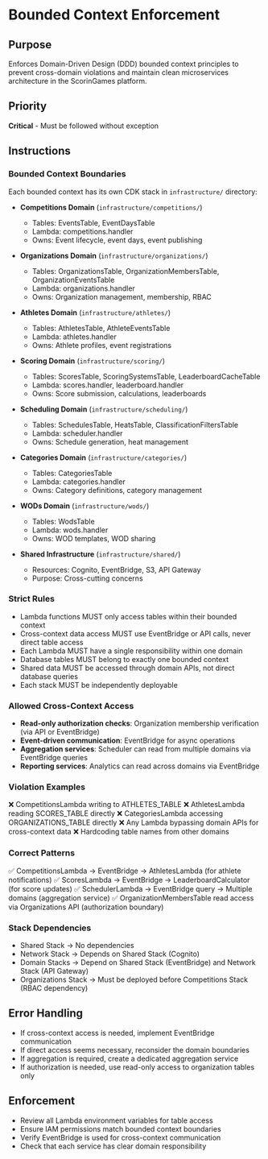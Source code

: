 # Bounded Context Enforcement

## Purpose
Enforces Domain-Driven Design (DDD) bounded context principles to prevent cross-domain violations and maintain clean microservices architecture in the ScorinGames platform.

## Priority
**Critical** - Must be followed without exception

## Instructions

### Bounded Context Boundaries

Each bounded context has its own CDK stack in `infrastructure/` directory:

- **Competitions Domain** (`infrastructure/competitions/`)
  - Tables: EventsTable, EventDaysTable
  - Lambda: competitions.handler
  - Owns: Event lifecycle, event days, event publishing
  
- **Organizations Domain** (`infrastructure/organizations/`)
  - Tables: OrganizationsTable, OrganizationMembersTable, OrganizationEventsTable
  - Lambda: organizations.handler
  - Owns: Organization management, membership, RBAC
  
- **Athletes Domain** (`infrastructure/athletes/`)
  - Tables: AthletesTable, AthleteEventsTable
  - Lambda: athletes.handler
  - Owns: Athlete profiles, event registrations
  
- **Scoring Domain** (`infrastructure/scoring/`)
  - Tables: ScoresTable, ScoringSystemsTable, LeaderboardCacheTable
  - Lambda: scores.handler, leaderboard.handler
  - Owns: Score submission, calculations, leaderboards
  
- **Scheduling Domain** (`infrastructure/scheduling/`)
  - Tables: SchedulesTable, HeatsTable, ClassificationFiltersTable
  - Lambda: scheduler.handler
  - Owns: Schedule generation, heat management
  
- **Categories Domain** (`infrastructure/categories/`)
  - Tables: CategoriesTable
  - Lambda: categories.handler
  - Owns: Category definitions, category management
  
- **WODs Domain** (`infrastructure/wods/`)
  - Tables: WodsTable
  - Lambda: wods.handler
  - Owns: WOD templates, WOD sharing
  
- **Shared Infrastructure** (`infrastructure/shared/`)
  - Resources: Cognito, EventBridge, S3, API Gateway
  - Purpose: Cross-cutting concerns

### Strict Rules
- Lambda functions MUST only access tables within their bounded context
- Cross-context data access MUST use EventBridge or API calls, never direct table access
- Each Lambda MUST have a single responsibility within one domain
- Database tables MUST belong to exactly one bounded context
- Shared data MUST be accessed through domain APIs, not direct database queries
- Each stack MUST be independently deployable

### Allowed Cross-Context Access
- **Read-only authorization checks**: Organization membership verification (via API or EventBridge)
- **Event-driven communication**: EventBridge for async operations
- **Aggregation services**: Scheduler can read from multiple domains via EventBridge queries
- **Reporting services**: Analytics can read across domains via EventBridge

### Violation Examples
❌ CompetitionsLambda writing to ATHLETES_TABLE
❌ AthletesLambda reading SCORES_TABLE directly
❌ CategoriesLambda accessing ORGANIZATIONS_TABLE directly
❌ Any Lambda bypassing domain APIs for cross-context data
❌ Hardcoding table names from other domains

### Correct Patterns
✅ CompetitionsLambda → EventBridge → AthletesLambda (for athlete notifications)
✅ ScoresLambda → EventBridge → LeaderboardCalculator (for score updates)
✅ SchedulerLambda → EventBridge query → Multiple domains (aggregation service)
✅ OrganizationMembersTable read access via Organizations API (authorization boundary)

### Stack Dependencies
- Shared Stack → No dependencies
- Network Stack → Depends on Shared Stack (Cognito)
- Domain Stacks → Depend on Shared Stack (EventBridge) and Network Stack (API Gateway)
- Organizations Stack → Must be deployed before Competitions Stack (RBAC dependency)

## Error Handling
- If cross-context access is needed, implement EventBridge communication
- If direct access seems necessary, reconsider the domain boundaries
- If aggregation is required, create a dedicated aggregation service
- If authorization is needed, use read-only access to organization tables only

## Enforcement
- Review all Lambda environment variables for table access
- Ensure IAM permissions match bounded context boundaries
- Verify EventBridge is used for cross-context communication
- Check that each service has clear domain responsibility
